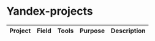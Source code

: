 # Yandex-projects
| Project | Field |  Tools | Purpose | Description | 
| --- |  --- | --- | --- | --- | 

